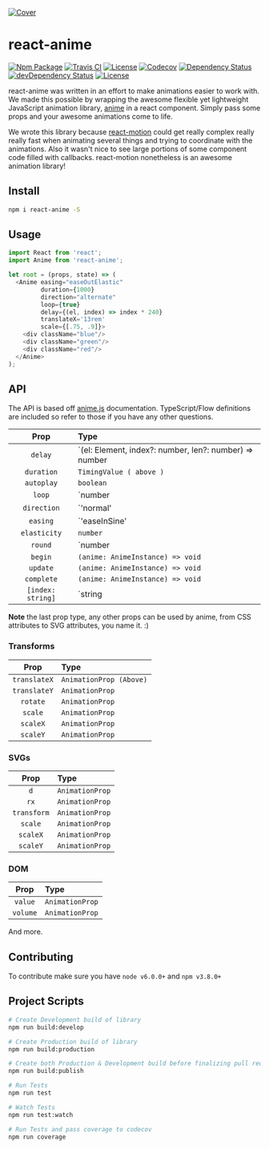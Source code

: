 [![Cover][cover-img]][cover-url]

# react-anime

[![Npm Package][npm-img]][npm-url]
[![Travis CI][travis-img]][travis-url]
[![License][license-img]][license-url]
[![Codecov][codecov-img]][codecov-url]
[![Dependency Status][david-img]][david-url]
[![devDependency Status][david-dev-img]][david-dev-url]
[![License][license-img]][license-url]

react-anime was written in an effort to make animations easier to work with. We
made this possible by wrapping the awesome flexible yet lightweight JavaScript
animation library, [anime](https://github.com/juliangarnier/anime) in a react
component. Simply pass some props and your awesome animations come to life.

We wrote this library because [react-motion](https://github.com/chenglou/react-motion) could get really complex really really fast when animating several things and trying to coordinate
with the animations. Also it wasn't nice to see large portions of some component code filled with callbacks. react-motion nonetheless is an awesome animation library!

## Install

```bash
npm i react-anime -S
```

## Usage

```js
import React from 'react';
import Anime from 'react-anime';

let root = (props, state) => (
  <Anime easing="easeOutElastic"
         duration={1000}
         direction="alternate"
         loop={true}
         delay={(el, index) => index * 240}
         translateX='13rem'
         scale={[.75, .9]}>
    <div className="blue"/>
    <div className="green"/>
    <div className="red"/>
  </Anime>
);
```

## API

The API is based off [anime.js](https://github.com/juliangarnier/anime) documentation. TypeScript/Flow definitions are included so refer to those if you have any other questions.

|        Prop       |      Type      |
|:-----------------:|:---------------|
| `delay`           | `(el: Element, index?: number, len?: number) => number | number` |
| `duration`        | `TimingValue ( above )` |
| `autoplay`        | `boolean` |
| `loop`            | `number | boolean` |
| `direction`       | `'normal' | 'reverse' | 'alternate'` |
| `easing`          | `'easeInSine' | 'easeOutSine' | 'easeInOutSine' | 'easeInCirc' | 'easeOutCirc' | 'easeInOutCirc' | 'easeInElastic' | 'easeOutElastic' | 'easeInOutElastic' | 'easeInBack' | 'easeOutBack' | 'easeInOutBack' | 'easeInBounce' | 'easeOutBounce' | 'easeInOutBounce' | 'easeInQuad' | 'easeOutQuad' | 'easeInOutQuad' | 'easeInCubic' | 'easeOutCubic' | 'easeInOutCubic' | 'easeInQuart' | 'easeOutQuart' | 'easeInOutQuart' | 'easeInQuint' | 'easeOutQuint' | 'easeInOutQuint' | 'easeInExpo' | 'easeOutExpo' | 'easeInOutExpo' | 'linear'` |
|`elasticity`       | `number` |
| `round`           | `number | boolean` |
| `begin`           | `(anime: AnimeInstance) => void` |
| `update`          | `(anime: AnimeInstance) => void` |
| `complete`        | `(anime: AnimeInstance) => void` |
| `[index: string]` | `string | number | (string | number)[2] | ((el: Element, index?: number) => string | number) | { value: string | number, delay: TimingValues, duration?: TimingValues, easing?: Easing }` |

**Note** the last prop type, any other props can be used by anime, from CSS attributes to SVG attributes, you name it. :)

### Transforms

|        Prop       |      Type       |
|:-----------------:|:----------------|
| `translateX`      | `AnimationProp (Above)` |
| `translateY`      | `AnimationProp` |
| `rotate`          | `AnimationProp` |
| `scale`           | `AnimationProp` |
| `scaleX`          | `AnimationProp` |
| `scaleY`          | `AnimationProp` |

### SVGs

|        Prop       |      Type      |
|:-----------------:|:---------------|
| `d`               | `AnimationProp` |
| `rx`              | `AnimationProp` |
| `transform`       | `AnimationProp` |
| `scale`           | `AnimationProp` |
| `scaleX`          | `AnimationProp` |
| `scaleY`          | `AnimationProp` |

### DOM

|        Prop       |      Type       |
|:-----------------:|:----------------|
| `value`           | `AnimationProp` |
| `volume`          | `AnimationProp` |

And more.

## Contributing

To contribute make sure you have `node v6.0.0+` and `npm v3.8.0+`

## Project Scripts

```bash
# Create Development build of library
npm run build:develop

# Create Production build of library
npm run build:production

# Create both Production & Development build before finalizing pull request
npm run build:publish

# Run Tests
npm run test

# Watch Tests
npm run test:watch

# Run Tests and pass coverage to codecov
npm run coverage
```

[cover-img]: assets/cover.gif
[cover-url]: http://codepen.io/alaingalvan/details/EgjbKP/
[license-img]: http://img.shields.io/:license-mit-blue.svg?style=flat-square
[license-url]: https://opensource.org/licenses/MIT
[david-url]: https://david-dm.org/alaingalvan/react-anime
[david-img]: https://david-dm.org/alaingalvan/react-anime.svg?style=flat-square
[david-dev-url]: https://david-dm.org/alaingalvan/react-anime#info=devDependencies
[david-dev-img]: https://david-dm.org/alaingalvan/react-anime/dev-status.svg?style=flat-square
[travis-img]: https://img.shields.io/travis/stelatech/react-anime.svg?style=flat-square
[travis-url]:https://travis-ci.org/alaingalvan/react-anime
[codecov-img]:https://img.shields.io/codecov/c/github/alaingalvan/react-anime.svg?style=flat-square
[codecov-url]: https://codecov.io/gh/alaingalvan/react-anime
[npm-img]: https://img.shields.io/npm/v/react-anime.svg?style=flat-square
[npm-url]: http://npm.im/react-anime
[npm-download-img]: https://img.shields.io/npm/dm/react-anime.svg?style=flat-square
